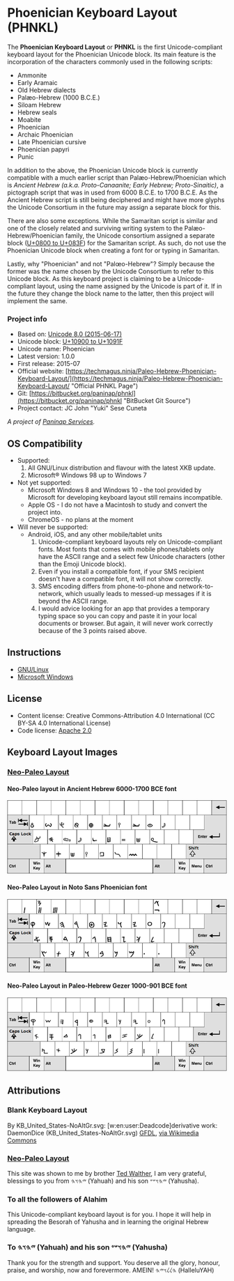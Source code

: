 # Phoenician Keyboard Layout (PHNKL)

The **Phoenician Keyboard Layout** or **PHNKL** is the first Unicode-compliant keyboard layout for the Phoenician Unicode block. Its main feature is the incorporation of the characters commonly used in the following scripts:

  * Ammonite
  * Early Aramaic
  * Old Hebrew dialects
  * Palæo-Hebrew (1000 B.C.E.)
  * Siloam Hebrew
  * Hebrew seals
  * Moabite
  * Phoenician
  * Archaic Phoenician
  * Late Phoenician cursive
  * Phoenician papyri
  * Punic

In addition to the above, the Phoenician Unicode block is currently compatible with a much earlier script than Palæo-Hebrew/Phoenician which is _Ancient Hebrew (a.k.a. Proto-Canaanite; Early Hebrew; Proto-Sinaitic)_, a pictograph script that was in used from 6000 B.C.E. to 1700 B.C.E. As the Ancient Hebrew script is still being deciphered and might have more glyphs the Unicode Consortium in the future may assign a separate block for this.

There are also some exceptions. While the Samaritan script is similar and one of the closely related and surviving writing system to the Palæo-Hebrew/Phoenician family, the Unicode consortium assigned a separate block ([U+0800 to U+083F]) for the Samaritan script. As such, do not use the Phoenician Unicode block when creating a font for or typing in Samaritan.

Lastly, why "Phoenician" and not "Palœo-Hebrew"? Simply because the former was the name chosen by the Unicode Consortium to refer to this Unicode block. As this keyboard project is claiming to be a Unicode-compliant layout, using the name assigned by the Unicode is part of it. If in the future they change the block name to the latter, then this project will implement the same.


### Project info
  * Based on: [Unicode 8.0 (2015-06-17)]
  * Unicode block: [U+10900 to U+1091F]
  * Unicode name: Phoenician
  * Latest version: 1.0.0
  * First release: 2015-07
  * Official website: [https://techmagus.ninja/Paleo-Hebrew-Phoenician-Keyboard-Layout/](https://techmagus.ninja/Paleo-Hebrew-Phoenician-Keyboard-Layout/ "Official PHNKL Page")
  * Git: [https://bitbucket.org/paninap/phnkl](https://bitbucket.org/paninap/phnkl "BitBucket Git Source")
  * Project contact: JC John "Yuki" Sese Cuneta

_A project of [Paninap Services]._


## OS Compatibility
  * Supported:
    1. All GNU/Linux distribution and flavour with the latest XKB update.
    1. Microsoft® Windows 98 up to Windows 7
  * Not yet supported:
    * Microsoft Windows 8 and Windows 10 - the tool provided by Microsoft for developing keyboard layout still remains incompatible.
    * Apple OS - I do not have a Macintosh to study and convert the project into.
    * ChromeOS - no plans at the moment
  * Will never be supported:
    * Android, iOS, and any other mobile/tablet units
        1. Unicode-compliant keyboard layouts rely on Unicode-compliant fonts. Most fonts that comes with mobile phones/tablets only have the ASCII range and a select few Unicode characters (other than the Emoji Unicode block).
        1. Even if you install a compatible font, if your SMS recipient doesn't have a compatible font, it will not show correctly.
        1. SMS encoding differs from phone-to-phone and network-to-network, which usually leads to messed-up messages if it is beyond the ASCII range.
        1. I would advice looking for an app that provides a temporary typing space so you can copy and paste it in your local documents or browser. But again, it will never work correctly because of the 3 points raised above.


## Instructions
  * [GNU/Linux]
  * [Microsoft Windows]


## License
  * Content license: Creative Commons-Attribution 4.0 International (CC BY-SA 4.0 International License)
  * Code license: [Apache 2.0](/LICENSE.txt?raw=true "LICENSE")


## Keyboard Layout Images
### [Neo-Paleo Layout]
#### Neo-Paleo layout in Ancient Hebrew 6000-1700 BCE font
![Neo-Paleo Layout in Ancient Hebrew 6000-1700 BCE font](/images/PHN-Neo_in_Ancient_Hebrew_6000-1700BCE_font.png?raw=true "Neo-Paleo Layout in Ancient Hebrew 6000-1700 BCE font")

#### Neo-Paleo Layout in Noto Sans Phoenician font
![Neo-Paleo Layout in Noto Sans Phoenician font](/images/PHN-Neo_in_Noto_Sans_Phoenician_font.png?raw=true "Neo-Paleo Layout in Noto Sans Phoenician font")

#### Neo-Paleo Layout in Paleo-Hebrew Gezer 1000-901 BCE font
![Neo-Paleo Layout in Paleo-Hebrew Gezer 1000-901 BCE font](/images/PHN-Neo_in_Paleo-Hebrew_Gezer_1000-901BCE_font.png?raw=true "Neo-Paleo Layout in Paleo-Hebrew Gezer 1000-901 BCE font")



## Attributions
### Blank Keyboard Layout
By KB_United_States-NoAltGr.svg: [w:en:user:Deadcode]derivative work: DaemonDice (KB_United_States-NoAltGr.svg) [GFDL](http://www.gnu.org/copyleft/fdl.html), [via Wikimedia Commons](https://commons.wikimedia.org/wiki/File%3ABlank_BRSB_Keyboard_Layout.svg)

### [Neo-Paleo Layout]
This site was shown to me by brother [Ted Walther](https://www.facebook.com/tederific ""), I am very grateful, blessings to you from 𐤉𐤄𐤅𐤄 (Yahuah) and his son 𐤉𐤄𐤅𐤔𐤏 (Yahusha).

### To all the followers of Alahim
This Unicode-compliant keyboard layout is for you. I hope it will help in spreading the Besorah of Yahusha and in learning the original Hebrew language.

### To 𐤉𐤄𐤅𐤄 (Yahuah) and his son 𐤉𐤄𐤅𐤔𐤏 (Yahusha)
Thank you for the strength and support. You deserve all the glory, honour, praise, and worship, now and forevermore. AMEIN! 𐤄𐤋𐤋𐤅𐤉𐤄 (HalleluYAH)



[U+0800 to U+083F]: http://www.unicode.org/charts/PDF/U0800.pdf "Official Unicode Consortium code chart for Samaritan (PDF)"
[Unicode 8.0 (2015-06-17)]: http://blog.unicode.org/2015/06/announcing-unicode-standard-version-80.html "Announcing The Unicode® Standard, Version 8.0"
[U+10900 to U+1091F]: http://www.unicode.org/charts/PDF/U10900.pdf "Official Unicode Consortium code chart for Phoenician (PDF)"
[Paninap Services]: https://bitbucket.org/paninap "Paninap Services Git"
[Neo-Paleo Layout]: http://loveandtruth.net/neopaleo.html "Neo-Paleo Transliteration Scheme for a Neo-Paleo Hebrew Encoding Standard"
[GNU/Linux]: https://techmagus.ninja/Paleo-Hebrew-Phoenician-Keyboard-Layout-Linux/ "GNU/Linux Instructions"
[Microsoft Windows]: https://techmagus.ninja/Paleo-Hebrew-Phoenician-Keyboard-Layout-Windows/ "Microsoft Windows Guide"
